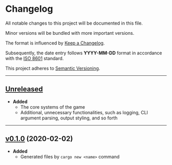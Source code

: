 # Changelog

All notable changes to this project will be documented in this file.

Minor versions will be bundled with more important versions.

The format is influenced by [Keep a
Changelog](https://keepachangelog.com/en/1.0.0/).

Subsequently, the date entry follows **YYYY-MM-DD** format in accordance with
the [ISO 8601](https://www.iso.org/iso-8601-date-and-time-format.html) standard.

This project adheres to [Semantic
Versioning](https://semver.org/spec/v2.0.0.html).

---

## [Unreleased]

- **Added**
  - The core systems of the game
  - Additional, unnecessary functionalities, such as logging, CLI argument
    parsing, output styling, and so forth

---

## [v0.1.0] (2020-02-02)

- **Added**
  - Generated files by `cargo new <name>` command

[Unreleased]: https://github.com/GiorgiBeriashvili/cli-hangman/compare/d5d9bf0acb5d5b03acd9b2010c688eb5f727b31c...HEAD
[v0.1.0]: https://github.com/GiorgiBeriashvili/cli-hangman/commit/d5d9bf0acb5d5b03acd9b2010c688eb5f727b31c

